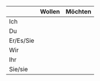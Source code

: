 
|           | Wollen | Möchten |
| --------- | ------ | ------- |
| Ich       |        |         |
| Du        |        |         |
| Er/Es/Sie |        |         |
| Wir       |        |         |
| Ihr       |        |         |
| Sie/sie   |        |         |
